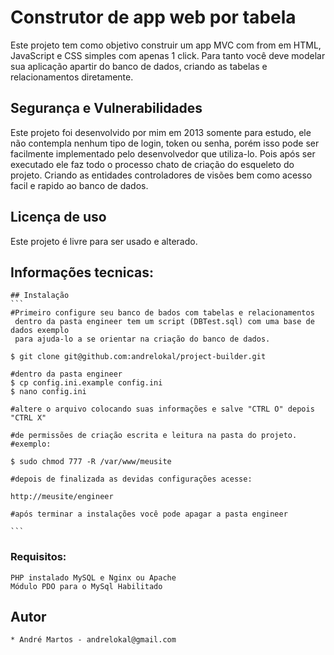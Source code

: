 # Construtor de app web por tabela

Este projeto tem como objetivo construir um app MVC com from em HTML, JavaScript e CSS simples com apenas 1 click.
Para tanto você deve modelar sua aplicação apartir do banco de dados, criando as tabelas e relacionamentos diretamente.

## Segurança e Vulnerabilidades
Este projeto foi desenvolvido por mim em 2013 somente para estudo, ele não contempla nenhum tipo de login, token ou senha, 
porém isso pode ser facilmente implementado pelo desenvolvedor que utiliza-lo. Pois após ser executado ele faz todo o 
processo chato de criação do esqueleto do projeto. Criando as entidades controladores de visões bem como acesso facil e 
rapido ao banco de dados.

## Licença de uso
Este projeto é livre para ser usado e alterado.

## Informações tecnicas:

    ## Instalação
    ```
    #Primeiro configure seu banco de bados com tabelas e relacionamentos
     dentro da pasta engineer tem um script (DBTest.sql) com uma base de dados exemplo 
     para ajuda-lo a se orientar na criação do banco de dados.
    
    $ git clone git@github.com:andrelokal/project-builder.git
    
    #dentro da pasta engineer
    $ cp config.ini.example config.ini
    $ nano config.ini
    
    #altere o arquivo colocando suas informações e salve "CTRL O" depois "CTRL X"
    
    #de permissões de criação escrita e leitura na pasta do projeto.
    #exemplo:
    
    $ sudo chmod 777 -R /var/www/meusite
    
    #depois de finalizada as devidas configurações acesse:
    
    http://meusite/engineer
    
    #após terminar a instalações você pode apagar a pasta engineer
    
    ```
### Requisitos:
    PHP instalado MySQL e Nginx ou Apache
    Módulo PDO para o MySql Habilitado  
    
## Autor
    * André Martos - andrelokal@gmail.com





